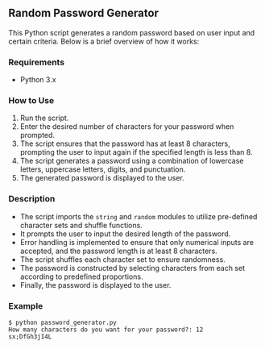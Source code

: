 ## Random Password Generator

This Python script generates a random password based on user input and certain criteria. Below is a brief overview of how it works:

### Requirements
- Python 3.x

### How to Use
1. Run the script.
2. Enter the desired number of characters for your password when prompted.
3. The script ensures that the password has at least 8 characters, prompting the user to input again if the specified length is less than 8.
4. The script generates a password using a combination of lowercase letters, uppercase letters, digits, and punctuation.
5. The generated password is displayed to the user.

### Description
- The script imports the `string` and `random` modules to utilize pre-defined character sets and shuffle functions.
- It prompts the user to input the desired length of the password.
- Error handling is implemented to ensure that only numerical inputs are accepted, and the password length is at least 8 characters.
- The script shuffles each character set to ensure randomness.
- The password is constructed by selecting characters from each set according to predefined proportions.
- Finally, the password is displayed to the user.

### Example
```
$ python password_generator.py
How many characters do you want for your password?: 12
sx;DfGh3jI4L
```
